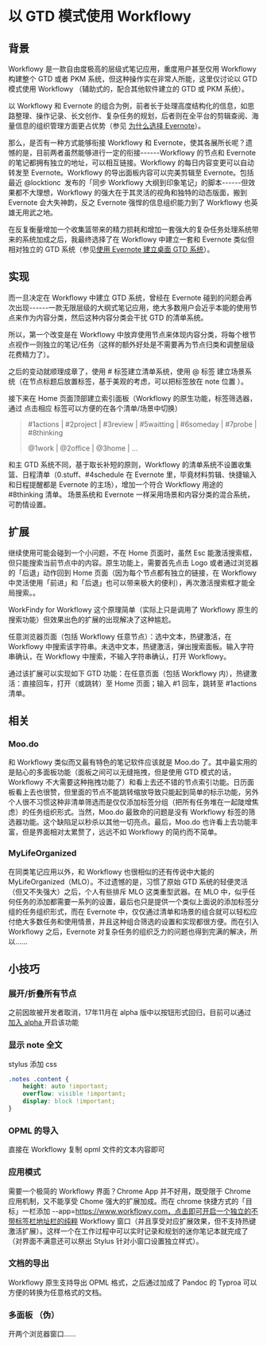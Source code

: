 # 以 GTD 模式使用 Workflowy

## 背景

Workflowy 是一款自由度极高的层级式笔记应用，重度用户甚至仅用 Workflowy 构建整个 GTD 或者 PKM 系统，但这种操作实在非常人所能，这里仅讨论以 GTD 模式使用 Workflowy （辅助式的，配合其他软件建立的 GTD 或 PKM 系统）。

以 Workflowy 和 Evernote 的组合为例，前者长于处理高度结构化的信息，如思路整理、操作记录、长文创作、复杂任务的规划，后者则在全平台的剪辑查阅、海量信息的组织管理方面更占优势（参见 [为什么选择 Evernote](https://cloudlet.info/t/366)）。

那么，是否有一种方式能够衔接 Workflowy 和 Evernote，使其各展所长呢？遗憾的是，目前两者虽然能够进行一定的衔接------Workflowy 的节点和 Evernote 的笔记都拥有独立的地址，可以相互链接。Workflowy 的每日内容变更可以自动转发至 Evernote。Workflowy 的导出面板内容可以完美剪辑至 Evernote。包括最近 @locktionc  发布的「同步 Workflowy 大纲到印象笔记」的脚本------但效果都不大理想，Workflowy 的强大在于其灵活的视角和独特的动态版面，搬到 Evernote 会大失神韵，反之 Evernote 强悍的信息组织能力到了 Workflowy 也英雄无用武之地。

在反复衡量增加一个收集篮带来的精力损耗和增加一套强大的复杂任务处理系统带来的系统加成之后，我最终选择了在 Workflowy 中建立一套和 Evernote 类似但相对独立的 GTD 系统（参见[使用 Evernote 建立桌面 GTD 系统](https://cloudlet.info/t/284)）。

## 实现

而一旦决定在 Workflowy 中建立 GTD 系统，曾经在 Evernote 碰到的问题会再次出现------一款无限层级的大纲式笔记应用，绝大多数用户会近乎本能的使用节点来作为内容分类，然后这种内容分类会干扰 GTD 的清单系统。

所以，第一个改变是在 Workflowy 中放弃使用节点来体现内容分类，将每个根节点视作一则独立的笔记/任务（这样的额外好处是不需要再为节点归类和调整层级花费精力了）。

之后的变动就顺理成章了，使用 \# 标签建立清单系统，使用 @ 标签 建立场景系统（在节点标题后放置标签，基于美观的考虑，可以把标签放在 note 位置 ）。

接下来在 Home 页面顶部建立索引面板（Workflowy 的原生功能，标签筛选器，通过 点击相应 标签可以方便的在各个清单/场景中切换）

> \#1actions \| \#2project \| \#3review \| \#5waitting \| \#6someday \| \#7probe \| \#8thinking
>
> @1work \| @2office \| @3home \| ...

和主 GTD 系统不同，基于取长补短的原则，Workflowy 的清单系统不设置收集篮、日程清单（0.stuff、\#4schedule 在 Evernote 里，毕竟材料剪辑、快捷输入和日程提醒都是 Evernote 的主场），增加一个符合 Workflowy 用途的 \#8thinking 清单。 场景系统和 Evernote 一样采用场景和内容分类的混合系统，可酌情设置。

## 扩展

继续使用可能会碰到一个小问题，不在 Home 页面时，虽然 Esc 能激活搜索框，但只能搜索当前节点中的内容。原生功能上，需要首先点击 Logo 或者通过浏览器的「后退」动作回到 Home 页面（因为每个节点都有独立的链接，在 Workflowy 中灵活使用「前进」和「后退」也可以带来极大的便利），再次激活搜索框才能全局搜索。。

WorkFindy for Workflowy 这个原理简单（实际上只是调用了 Workflowy 原生的搜索功能）但效果出色的扩展的出现解决了这种尴尬。

任意浏览器页面（包括 Workflowy 任意节点）：选中文本，热键激活，在 Workflowy 中搜索该字符串。未选中文本，热键激活，弹出搜索面板。输入字符串确认，在 Workflowy 中搜索，不输入字符串确认，打开 Workflowy。

通过该扩展可以实现如下 GTD 功能：在任意页面（包括 Workflowy 内），热键激活：直接回车，打开（或跳转）至 Home 页面；输入 \#1 回车，跳转至 \#1actions 清单。

## 相关

### Moo.do

和 Workflowy 类似而又最有特色的笔记软件应该就是 Moo.do 了。其中最实用的是贴心的多面板功能（面板之间可以无缝拖拽，但是使用 GTD 模式的话，Workflowy 不大需要这种拖拽功能了）和看上去还不错的节点索引功能。日历面板看上去也很赞，但里面的节点不能跳转缩放导致只能起到简单的标示功能，另外个人很不习惯这种非清单筛选而是仅仅添加标签分组（把所有任务堆在一起陡增焦虑）的任务组织形式。当然，Moo.do 最致命的问题是没有 Workflowy 标签的筛选器功能。这个缺陷足以秒杀以其他一切亮点。最后，Moo.do 也许看上去功能丰富，但是界面相对太累赘了，远远不如 Workflowy 的简约而不简单。

### MyLifeOrganized

在同类笔记应用以外，和 Workflowy 也很相似的还有传说中大能的 MyLifeOrganized（MLO）。不过遗憾的是，习惯了原始 GTD 系统的轻便灵活（但又不失强大）之后，个人有些排斥 MLO 这类重型武器。在 MLO 中，似乎任何任务的添加都需要一系列的设置，最后也只是提供一个类似上面说的添加标签分组的任务组织形式，而在 Evernote 中，仅仅通过清单和场景的组合就可以轻松应付绝大多数任务和使用情景，并且这种组合筛选的设置和实现都很方便。而在引入 Workflowy 之后，Evernote 对复杂任务的组织乏力的问题也得到完满的解决，所以...... 

## 小技巧

### 展开/折叠所有节点

之前因故被开发者取消，17年11月在 alpha 版中以按钮形式回归，目前可以通过 [加入 alpha ](https://workflowy.com/features/alpha)开启该功能

### 显示 note 全文

stylus 添加 css 

```css
.notes .content {
    height: auto !important; 
    overflow: visible !important;
    display: block !important; 
}
```

### OPML 的导入

直接在 Workflowy 复制 opml 文件的文本内容即可

### 应用模式

需要一个极简的 Workflowy 界面？Chrome App 并不好用，既受限于 Chrome 应用机制，又不能享受 Chome 强大的扩展加成。而在 chrome 快捷方式的「目标」一栏添加 --app=https://www.workflowy.com，点击即可开启一个独立的不带标签栏地址栏的纯粹 Workflowy 窗口（并且享受对应扩展效果，但不支持热键激活扩展）。这样一个在工作过程中可以实时记录和规划的迷你笔记本就完成了（对界面不满意还可以祭出 Stylus 针对小窗口设置独立样式）。

### 文档的导出

Workflowy 原生支持导出 OPML 格式，之后通过加成了 Pandoc 的 Typroa 可以方便的转换为任意格式的文档。

### 多面板 （伪）

开两个浏览器窗口......


